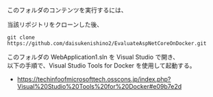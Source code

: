 このフォルダのコンテンツを実行するには、

当該リポジトリをクローンした後、
```
git clone https://github.com/daisukenishino2/EvaluateAspNetCoreOnDocker.git
```

このフォルダの WebApplication1.sln を Visual Studio で開き、  
以下の手順で、Visual Studio Tools for Docker を使用して起動する。

- https://techinfoofmicrosofttech.osscons.jp/index.php?Visual%20Studio%20Tools%20for%20Docker#e09b7e2d
